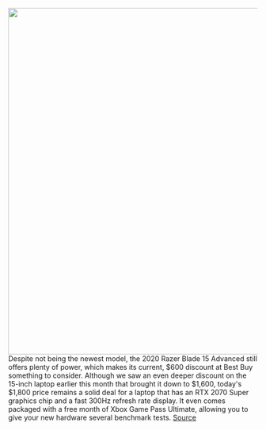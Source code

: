 <img src='https://cdn.vox-cdn.com/thumbor/2o-DT_3uoovL4k8hZysFxPovp2o=/0x0:2040x1360/1200x800/filters:focal(857x517:1183x843)/cdn.vox-cdn.com/uploads/chorus_image/image/69925018/cfaulkner_200929_4214_0004.0.0.jpg' width='700px' /><br/>
Despite not being the newest model, the 2020 Razer Blade 15 Advanced still offers plenty of power, which makes its current, $600 discount at Best Buy something to consider. Although we saw an even deeper discount on the 15-inch laptop earlier this month that brought it down to $1,600, today's $1,800 price remains a solid deal for a laptop that has an RTX 2070 Super graphics chip and a fast 300Hz refresh rate display. It even comes packaged with a free month of Xbox Game Pass Ultimate, allowing you to give your new hardware several benchmark tests.
<a href='https://www.theverge.com/good-deals/2021/9/29/22697131/razer-gaming-laptop-anker-projector-aukey-charger-xbox-hard-drive-deal-sale'> Source <a/>